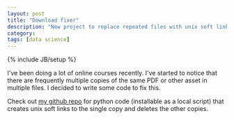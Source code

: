 ```yaml
---
layout: post
title: "Download fixer"
description: "New project to replace repeated files with unix soft links"
category:
tags: [data science]
---
```

{% include JB/setup %}

I've been doing a lot of online courses recently. I've started to notice that there are frequently multiple copies of the same PDF or other asset in multiple files. I decided to write some code to fix this.

Check out [my github repo](https://github.com/hughdbrown/download_fixer) for python code (installable as a local script) that creates unix soft links to the single copy and deletes the other copies.

